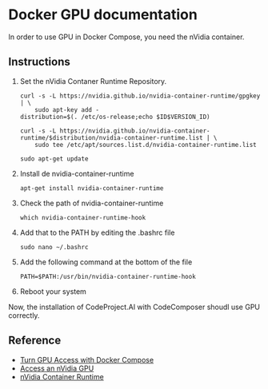 # Docker GPU documentation

In order to use GPU in Docker Compose, you need the nVidia container.

## Instructions

1. Set the nVidia Contaner Runtime Repository.

    ```
    curl -s -L https://nvidia.github.io/nvidia-container-runtime/gpgkey | \
        sudo apt-key add -
    distribution=$(. /etc/os-release;echo $ID$VERSION_ID)
    
    curl -s -L https://nvidia.github.io/nvidia-container-runtime/$distribution/nvidia-container-runtime.list | \
        sudo tee /etc/apt/sources.list.d/nvidia-container-runtime.list

    sudo apt-get update
    ```
2. Install de nvidia-container-runtime
    ```
    apt-get install nvidia-container-runtime
    ```
3. Check the path of nvidia-container-runtime
    ```
    which nvidia-container-runtime-hook
    ```
4. Add that to the PATH by editing the .bashrc file
    ```
    sudo nano ~/.bashrc
    ```
5. Add the following command at the bottom of the file
    ```
    PATH=$PATH:/usr/bin/nvidia-container-runtime-hook
    ```
6. Reboot your system

Now, the installation of CodeProject.AI with CodeComposer shoudl use GPU correctly.

## Reference

- [Turn GPU Access with Docker Compose](https://docs.docker.com/compose/gpu-support/)
- [Access an nVidia GPU](https://docs.docker.com/config/containers/resource_constraints/#gpu)
- [nVidia Container Runtime](https://nvidia.github.io/nvidia-container-runtime/)